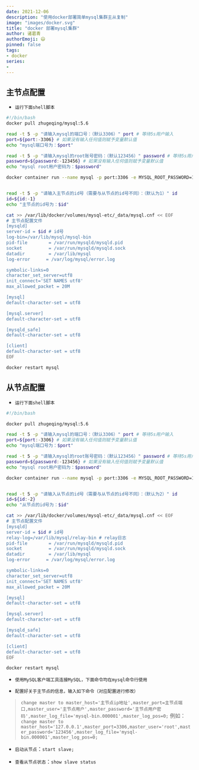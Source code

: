 ```yaml
---
date: 2021-12-06
description: "使用docker部署简单mysql集群主从复制"
image: "images/docker.svg"
title: "docker 部署mysql集群"
author: 诸葛青
authorEmoji: 😃
pinned: false
tags:
- docker
series:
- 
---
```



## 主节点配置

* `运行下面shell脚本`
```Shell:deploy-master.sh
#!/bin/bash
docker pull zhugeqing/mysql:5.6

read -t 5 -p "请输入mysql的端口号：（默认3306）" port # 等待5s用户输入
port=${port:-3306} # 如果没有输入任何值则赋予变量默认值
echo "mysql端口号为：$port"

read -t 5 -p "请输入mysql的root账号密码：（默认123456）" password # 等待5s用户输入
password=${password:-123456} # 如果没有输入任何值则赋予变量默认值
echo "mysql root用户密码为：$password"

docker container run --name mysql -p port:3306 -e MYSQL_ROOT_PASSWORD=123456 -d  -v mysql-etc:/etc/mysql -v /var/lib/mysql:/var/lib/mysql zhugeqing/mysql:5.6


read -t 5 -p "请输入主节点的id号（需要与从节点的id号不同）：（默认为1）" id 
id=${id:-1} 
echo "主节点的id号为：$id"

cat >> /var/lib/docker/volumes/mysql-etc/_data/mysql.cnf << EOF
# 主节点配置文件
[mysqld]
server-id = $id # id号
log-bin=/var/lib/mysql/mysql-bin
pid-file        = /var/run/mysqld/mysqld.pid
socket          = /var/run/mysqld/mysqld.sock
datadir         = /var/lib/mysql
log-error      = /var/log/mysql/error.log

symbolic-links=0
character_set_server=utf8
init_connect='SET NAMES utf8'
max_allowed_packet = 20M

[mysql]
default-character-set = utf8

[mysql.server]
default-character-set = utf8

[mysqld_safe]
default-character-set = utf8

[client]
default-character-set = utf8
EOF

docker restart mysql
```

## 从节点配置

* `运行下面shell脚本`
```Shell:deploy:slave.sh
#!/bin/bash

docker pull zhugeqing/mysql:5.6

read -t 5 -p "请输入mysql的端口号：（默认3306）" port # 等待5s用户输入
port=${port:-3306} # 如果没有输入任何值则赋予变量默认值
echo "mysql端口号为：$port"

read -t 5 -p "请输入mysql的root账号密码：（默认123456）" password # 等待5s用户输入
password=${password:-123456} # 如果没有输入任何值则赋予变量默认值
echo "mysql root用户密码为：$password"

docker container run --name mysql -p port:3306 -e MYSQL_ROOT_PASSWORD=123456 -d  -v mysql-etc:/etc/mysql -v /var/lib/mysql:/var/lib/mysql zhugeqing/mysql:5.6


read -t 5 -p "请输入从节点的id号（需要与从节点的id号不同）：（默认为2）" id 
id=${id:-2} 
echo "从节点的id号为：$id"

cat >> /var/lib/docker/volumes/mysql-etc/_data/mysql.cnf << EOF
# 主节点配置文件
[mysqld]
server-id = $id # id号
relay-log=/var/lib/mysql/relay-bin # relay日志
pid-file        = /var/run/mysqld/mysqld.pid
socket          = /var/run/mysqld/mysqld.sock
datadir         = /var/lib/mysql
log-error      = /var/log/mysql/error.log

symbolic-links=0
character_set_server=utf8
init_connect='SET NAMES utf8'
max_allowed_packet = 20M

[mysql]
default-character-set = utf8

[mysql.server]
default-character-set = utf8

[mysqld_safe]
default-character-set = utf8

[client]
default-character-set = utf8
EOF

docker restart mysql
```

* `使用MySQL客户端工具连接MySQL，下面命令均在mysql命令行使用`

* `配置好关于主节点的信息，输入如下命令（对应配置进行修改）`
> `change master to master_host='主节点ip地址',master_port=主节点端口,master_user='主节点用户',master_password='主节点用户密码',master_log_file='mysql-bin.000001',master_log_pos=0;`
> 例如：`change master to master_host='127.0.0.1',master_port=3306,master_user='root',master_password='123456',master_log_file='mysql-bin.000001',master_log_pos=0;`

* `启动从节点`：`start slave;`

* `查看从节点状态`：`show slave status`

